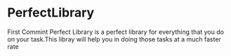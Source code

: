 # PerfectLibrary
First Commint
Perfect Library is a perfect library for everything that you do on your task.This libray will help you in doing those tasks at a much faster rate
